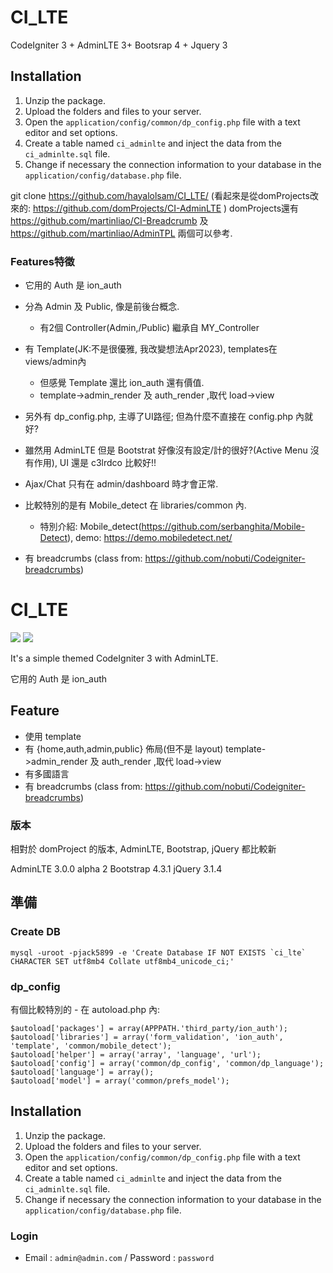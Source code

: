 # CI_LTE
CodeIgniter 3 + AdminLTE 3+ Bootsrap 4 + Jquery 3
## Installation
1. Unzip the package.
2. Upload the folders and files to your server.
3. Open the `application/config/common/dp_config.php` file with a text editor and set options.
4. Create a table named `ci_adminlte` and inject the data from the `ci_adminlte.sql` file.
5. Change if necessary the connection information to your database in the `application/config/database.php` file.

git clone https://github.com/hayalolsam/CI_LTE/
(看起來是從domProjects改來的: https://github.com/domProjects/CI-AdminLTE )
domProjects還有 https://github.com/martinliao/CI-Breadcrumb 及 https://github.com/martinliao/AdminTPL 兩個可以參考.


### Features特徵

* 它用的 Auth 是 ion_auth
* 分為 Admin 及 Public, 像是前後台概念.
  * 有2個 Controller(Admin,/Public) 繼承自 MY_Controller
* 有 Template(JK:不是很優雅, 我改變想法Apr2023), templates在 views/admin內
  * 但感覺 Template 還比 ion_auth 還有價值.
  * template->admin_render 及 auth_render ,取代 load->view

* 另外有 dp_config.php, 主導了UI路徑; 但為什麼不直接在 config.php 內就好?
* 雖然用 AdminLTE 但是 Bootstrat 好像沒有設定/計的很好?(Active Menu 沒有作用), UI 還是 c3lrdco 比較好!!
* Ajax/Chat 只有在 admin/dashboard 時才會正常.

* 比較特別的是有 Mobile_detect 在 libraries/common 內.
  * 特別介紹: Mobile_detect(https://github.com/serbanghita/Mobile-Detect), demo: https://demo.mobiledetect.net/
* 有 breadcrumbs (class from: https://github.com/nobuti/Codeigniter-breadcrumbs)

# CI_LTE

![](public/ci.png)
![](public/adminlte.png)

It's a simple themed CodeIgniter 3 with AdminLTE.

它用的 Auth 是 ion_auth

## Feature
* 使用 template 
* 有 {home,auth,admin,public} 佈局(但不是 layout)
    template->admin_render 及 auth_render ,取代 load->view
* 有多國語言
* 有 breadcrumbs (class from: https://github.com/nobuti/Codeigniter-breadcrumbs)

### 版本

相對於 domProject 的版本, AdminLTE, Bootstrap, jQuery 都比較新

AdminLTE	3.0.0 alpha 2
Bootstrap	4.3.1
jQuery	3.1.4

## 準備

### Create DB

```
mysql -uroot -pjack5899 -e 'Create Database IF NOT EXISTS `ci_lte` CHARACTER SET utf8mb4 Collate utf8mb4_unicode_ci;'
```

### dp_config

有個比較特別的 - 在 autoload.php 內:

```
$autoload['packages'] = array(APPPATH.'third_party/ion_auth');
$autoload['libraries'] = array('form_validation', 'ion_auth', 'template', 'common/mobile_detect');
$autoload['helper'] = array('array', 'language', 'url');
$autoload['config'] = array('common/dp_config', 'common/dp_language');
$autoload['language'] = array();
$autoload['model'] = array('common/prefs_model');
```

## Installation
1. Unzip the package.
2. Upload the folders and files to your server.
3. Open the `application/config/common/dp_config.php` file with a text editor and set options.
4. Create a table named `ci_adminlte` and inject the data from the `ci_adminlte.sql` file.
5. Change if necessary the connection information to your database in the `application/config/database.php` file.
### Login
 * Email : `admin@admin.com` / Password : `password`
